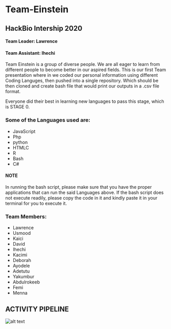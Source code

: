 
# Team-Einstein

## HackBio Intership 2020

#### Team Leader: Lawrence

#### Team Assistant: Ihechi


Team Einstein is a group of diverse people. We are all eager to learn from different people to become better in our aspired fields. This is our first Team presentation where in
we coded our personal information using different Coding Languges, then pushed into a single repository. Which should be then cloned and create bash file that would print our
outputs in a .csv file format. 

Everyone did their best in learning new languages to pass this stage, which is STAGE 0.

### Some of the Languages used are:
- JavaScript
- Php
- python
- HTMLC
- R
- Bash
- C#

#### NOTE 
In running the bash script, please make sure that you have the proper applications that can run the said Languages above. If the bash script does not execute readily, 
please copy the code in it and kindly paste it in your terminal for you to execute it.

### Team Members:
- Lawrence
- Usmood
- Kaici
- David
- Ihechi
- Kacimi
- Deborah
- Ayodele
- Adetutu
- Yakumbur
- Abdulrokeeb 
- Femi
- Menna

## ACTIVITY PIPELINE
![alt text](EinsteinPipeline.png)

     
